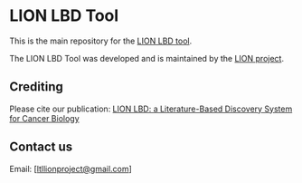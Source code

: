 # LION LBD Tool

This is the main repository for the [LION LBD tool](http://lbd.lionproject.net/).

The LION LBD Tool was developed and is maintained by the [LION project](http://lionproject.net/about.html).

## Crediting
Please cite our publication: [LION LBD: a Literature-Based Discovery System for Cancer Biology](https://academic.oup.com/bioinformatics/advance-article/doi/10.1093/bioinformatics/bty845/5124276)

## Contact us
Email: [ltllionproject@gmail.com]
